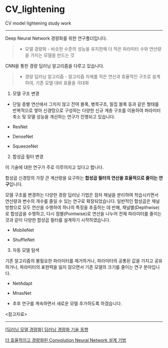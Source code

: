 # CV_lightening

CV model lightening study work

---

Deep Neural Network 경량화를 위한 연구폴더입니다.

> - 모델 경량화 - 비슷한 수준의 성능을 유지한채 더 적은 파라미터 수와 연산량을 가지는 모델을 만드는 것

CNN을 통한 경량 딥러닝 알고리즘을 다루고 있습니다.

> - 경량 딥러닝 알고리즘 - 알고리즘 자체를 적은 연산과 효율적인 구조로 설계하여, 기존 모델 대비 효율을 극대화

1. 모델 구조 변경

- 단일 층별 연산에서 그치지 않고 잔여 블록, 병목구조, 밀집 블록 등과 같은 형태를 반복적으로 쌓아 신경망으로 구성하는 다양한 신규 계층 구조를 이용하여 파라미터 축소 및 모델 성능을 개선하는 연구가 진행되고 있습니다.

- ResNet

- DenseNet

- SqueezeNet

2. 합성곱 필터 변경

이 기술에 대한 연구가 주로 이루어지고 있다고 합니다.

합성곱 신경망의 가장 큰 계산량을 요구하는 **합성곱 필터의 연산을 효율적으로 줄이는 연구**입니다.

모델 구조를 변경하는 다양한 경량 딥러닝 기법은 점차 채널을 분리하여 학습시키면서 연산량과 변수의 개수를 줄일 수 있는 연구로 확장되었습니다.
일반적인 합성곱은 채널 방향으로 모두 연산을 수행하여 하나의 특징을 추출하는 데 반해, 채널별(Depthwise)로 합성곱을 수행하고, 다시 점별(Pointwise)로 연산을 나누어 전체 파라미터를 줄이는 것과 같이 다양한 합성곱 필터를 설계하기 시작하였습니다.

- MobileNet

- ShuffleNet

3. 자동 모델 탐색

기존 알고리즘의 불필요한 파라미터를 제거하거나, 파라미터의 공통된 값을 가지고 공유하거나, 파라미터의 표현력을 잃지 않으면서 기존 모델의 크기를 줄이는 연구 분야입니다.

- NetAdapt

- MnasNet

* 추후 연구를 계속하면서 새로운 모델 추가하도록 하겠습니다.

<참고자료>

---

[[딥러닝 모델 경량화] 딥러닝 경량화 기술 동향](https://sotudy.tistory.com/12)

[더 효율적이고 경량화된 Convolution Neural Network 설계 기법](https://www.youtube.com/watch?v=ijvZsH4TlZc)
